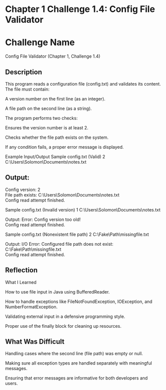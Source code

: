 # Chapter 1 Challenge 1.4: Config File Validator
# Challenge Name

Config File Validator (Chapter 1, Challenge 1.4)

## Description

This program reads a configuration file (config.txt) and validates its content.
The file must contain:

A version number on the first line (as an integer).

A file path on the second line (as a string).

The program performs two checks:

Ensures the version number is at least 2.

Checks whether the file path exists on the system.

If any condition fails, a proper error message is displayed.

 Example Input/Output
 Sample config.txt (Valid)
2
C:\Users\Solomon\Documents\notes.txt

## Output:
 Config version: 2  
 File path exists: C:\Users\Solomon\Documents\notes.txt  
 Config read attempt finished.

 Sample config.txt (Invalid version)
1
C:\Users\Solomon\Documents\notes.txt

Output:
 Error: Config version too old!  
 Config read attempt finished.

 Sample config.txt (Nonexistent file path)
2
C:\Fake\Path\missingfile.txt

Output:
 I/O Error: Configured file path does not exist: C:\Fake\Path\missingfile.txt  
 Config read attempt finished.

## Reflection
 What I Learned

How to use file input in Java using BufferedReader.

How to handle exceptions like FileNotFoundException, IOException, and NumberFormatException.

Validating external input in a defensive programming style.

Proper use of the finally block for cleaning up resources.

## What Was Difficult

Handling cases where the second line (file path) was empty or null.

Making sure all exception types are handled separately with meaningful messages.

Ensuring that error messages are informative for both developers and users.
